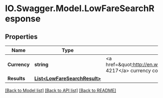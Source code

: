# IO.Swagger.Model.LowFareSearchResponse
## Properties

Name | Type | Description | Notes
------------ | ------------- | ------------- | -------------
**Currency** | **string** | &lt;a href&#x3D;\&quot;http://en.wikipedia.org/wiki/ISO_4217\&quot;&gt;ISO 4217&lt;/a&gt; currency code. | 
**Results** | [**List&lt;LowFareSearchResult&gt;**](LowFareSearchResult.md) |  | [optional] 

[[Back to Model list]](../README.md#documentation-for-models) [[Back to API list]](../README.md#documentation-for-api-endpoints) [[Back to README]](../README.md)

